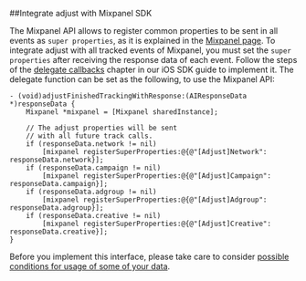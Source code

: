 ##Integrate adjust with Mixpanel SDK

The Mixpanel API allows to register common properties to be sent in all events as `super properties`, as it is explained in the [Mixpanel page][mixpanel_ios]. To integrate adjust with all tracked events of Mixpanel, you must set the `super properties` after receiving the response data of each event. Follow the steps of the [delegate callbacks][response_callbacks] chapter in our iOS SDK guide to implement it. 
The delegate function can be set as the following, to use the Mixpanel API: 

```objc
- (void)adjustFinishedTrackingWithResponse:(AIResponseData *)responseData {
    Mixpanel *mixpanel = [Mixpanel sharedInstance];

    // The adjust properties will be sent
    // with all future track calls.
    if (responseData.network != nil)
        [mixpanel registerSuperProperties:@{@"[Adjust]Network":  responseData.network}];
    if (responseData.campaign != nil)
        [mixpanel registerSuperProperties:@{@"[Adjust]Campaign": responseData.campaign}];
    if (responseData.adgroup != nil)
        [mixpanel registerSuperProperties:@{@"[Adjust]Adgroup":  responseData.adgroup}];
    if (responseData.creative != nil)
        [mixpanel registerSuperProperties:@{@"[Adjust]Creative": responseData.creative}];
}
```

Before you implement this interface, please take care to consider [possible conditions for usage of some of your data][attribution_data].

[mixpanel_ios]: https://mixpanel.com/help/reference/ios#super-properties
[attribution_data]: https://github.com/adjust/sdks/blob/master/doc/attribution-data.md
[response_callbacks]: https://github.com/adjust/ios_sdk#9-receive-delegate-callbacks
